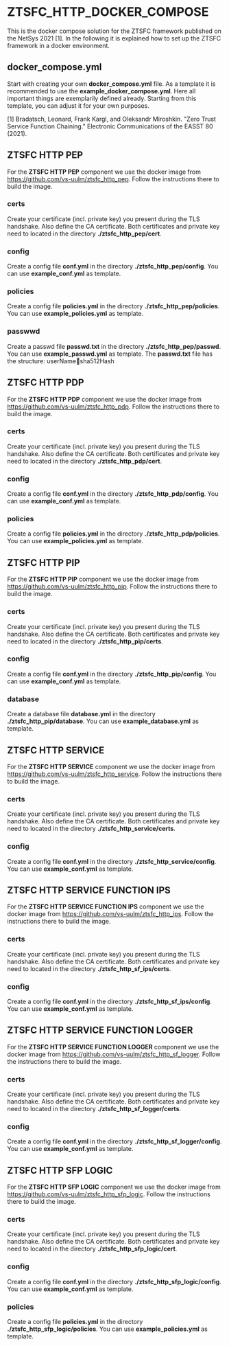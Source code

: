 # ZTSFC_HTTP_DOCKER_COMPOSE
This is the docker compose solution for the ZTSFC framework published on the NetSys 2021 [1].
In the following it is explained how to set up the ZTSFC framework in a docker environment.

## docker_compose.yml
Start with creating your own **docker_compose.yml** file. As a template it is recommended to use the **example_docker_compose.yml**.
Here all important things are exemplarily defined already. Starting from this template, you can adjust it for your own purposes.

[1] Bradatsch, Leonard, Frank Kargl, and Oleksandr Miroshkin. "Zero Trust Service Function Chaining." Electronic Communications of the EASST 80 (2021).

## ZTSFC HTTP PEP
For the **ZTSFC HTTP PEP** component we use the docker image from https://github.com/vs-uulm/ztsfc_http_pep.
Follow the instructions there to build the image.

### certs
Create your certificate (incl. private key) you present during the TLS handshake. Also define the CA certificate.
Both certificates and private key need to located in the directory **./ztsfc_http_pep/cert**.

### config
Create a config file **conf.yml** in the directory **./ztsfc_http_pep/config**.
You can use **example_conf.yml** as template.

### policies
Create a config file **policies.yml** in the directory **./ztsfc_http_pep/policies**.
You can use **example_policies.yml** as template.

### passwwd
Create a passwd file **passwd.txt** in the directory **./ztsfc_http_pep/passwd**.
You can use **example_passwd.yml** as template.
The **passwd.txt** file has the structure: userName:salt:sha512Hash

## ZTSFC HTTP PDP
For the **ZTSFC HTTP PDP** component we use the docker image from https://github.com/vs-uulm/ztsfc_http_pdp.
Follow the instructions there to build the image.

### certs
Create your certificate (incl. private key) you present during the TLS handshake. Also define the CA certificate.
Both certificates and private key need to located in the directory **./ztsfc_http_pdp/cert**.

### config
Create a config file **conf.yml** in the directory **./ztsfc_http_pdp/config**.
You can use **example_conf.yml** as template.

### policies
Create a config file **policies.yml** in the directory **./ztsfc_http_pdp/policies**.
You can use **example_policies.yml** as template.

## ZTSFC HTTP PIP
For the **ZTSFC HTTP PIP** component we use the docker image from https://github.com/vs-uulm/ztsfc_http_pip.
Follow the instructions there to build the image.

### certs
Create your certificate (incl. private key) you present during the TLS handshake. Also define the CA certificate.
Both certificates and private key need to located in the directory **./ztsfc_http_pip/certs**.

### config
Create a config file **conf.yml** in the directory **./ztsfc_http_pip/config**.
You can use **example_conf.yml** as template.

### database
Create a database file **database.yml** in the directory **./ztsfc_http_pip/database**.
You can use **example_database.yml** as template.

## ZTSFC HTTP SERVICE
For the **ZTSFC HTTP SERVICE** component we use the docker image from https://github.com/vs-uulm/ztsfc_http_service.
Follow the instructions there to build the image.

### certs
Create your certificate (incl. private key) you present during the TLS handshake. Also define the CA certificate.
Both certificates and private key need to located in the directory **./ztsfc_http_service/certs**.

### config
Create a config file **conf.yml** in the directory **./ztsfc_http_service/config**.
You can use **example_conf.yml** as template.

## ZTSFC HTTP SERVICE FUNCTION IPS
For the **ZTSFC HTTP SERVICE FUNCTION IPS** component we use the docker image from https://github.com/vs-uulm/ztsfc_http_ips.
Follow the instructions there to build the image.

### certs
Create your certificate (incl. private key) you present during the TLS handshake. Also define the CA certificate.
Both certificates and private key need to located in the directory **./ztsfc_http_sf_ips/certs**.

### config
Create a config file **conf.yml** in the directory **./ztsfc_http_sf_ips/config**.
You can use **example_conf.yml** as template.

## ZTSFC HTTP SERVICE FUNCTION LOGGER
For the **ZTSFC HTTP SERVICE FUNCTION LOGGER** component we use the docker image from https://github.com/vs-uulm/ztsfc_http_sf_logger.
Follow the instructions there to build the image.

### certs
Create your certificate (incl. private key) you present during the TLS handshake. Also define the CA certificate.
Both certificates and private key need to located in the directory **./ztsfc_http_sf_logger/certs**.

### config
Create a config file **conf.yml** in the directory **./ztsfc_http_sf_logger/config**.
You can use **example_conf.yml** as template.

## ZTSFC HTTP SFP LOGIC
For the **ZTSFC HTTP SFP LOGIC** component we use the docker image from https://github.com/vs-uulm/ztsfc_http_sfp_logic.
Follow the instructions there to build the image.

### certs
Create your certificate (incl. private key) you present during the TLS handshake. Also define the CA certificate.
Both certificates and private key need to located in the directory **./ztsfc_http_sfp_logic/cert**.

### config
Create a config file **conf.yml** in the directory **./ztsfc_http_sfp_logic/config**.
You can use **example_conf.yml** as template.

### policies
Create a config file **policies.yml** in the directory **./ztsfc_http_sfp_logic/policies**.
You can use **example_policies.yml** as template.
